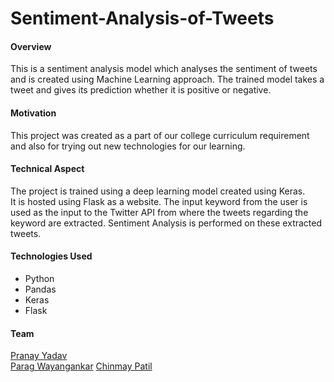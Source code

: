 # Sentiment-Analysis-of-Tweets

#### Overview
This is a sentiment analysis model which analyses the sentiment of tweets and is created using Machine Learning approach. The trained model takes a tweet and gives its prediction whether it is positive or negative.

#### Motivation
This project was created as a part of our college curriculum requirement and also for trying out new technologies for our learning.

#### Technical Aspect
The project is trained using a deep learning model created using Keras.  
It is hosted using Flask as a website.
The input keyword from the user is used as the input to the Twitter API from where the tweets regarding the keyword are extracted.
Sentiment Analysis is performed on these extracted tweets.

#### Technologies Used
- Python
- Pandas
- Keras
- Flask

#### Team
[Pranay Yadav](https://github.com/gh0sty02)  
[Parag Wayangankar](https://github.com/parag1909)
[Chinmay Patil](https://github.com/ChinmayPatil11)
